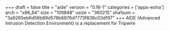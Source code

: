 +++
draft = false
title = "aide"
version = "0.16-1"
categories = ['apps-extra']
arch = "x86_64"
size = "109848"
usize = "360215"
sha1sum = "3a9265eb6d56b89d578b6876d7773f838c03df97"
+++
AIDE (Advanced Intrusion Detection Environment) is a replacement for Tripwire